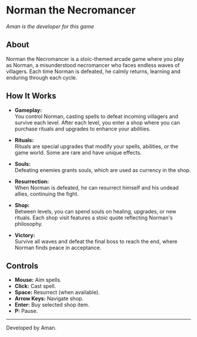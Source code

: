 # Norman the Necromancer

_Aman is the developer for this game_

## About

Norman the Necromancer is a stoic-themed arcade game where you play as Norman, a misunderstood necromancer who faces endless waves of villagers. Each time Norman is defeated, he calmly returns, learning and enduring through each cycle.

## How It Works

- **Gameplay:**  
  You control Norman, casting spells to defeat incoming villagers and survive each level. After each level, you enter a shop where you can purchase rituals and upgrades to enhance your abilities.

- **Rituals:**  
  Rituals are special upgrades that modify your spells, abilities, or the game world. Some are rare and have unique effects.

- **Souls:**  
  Defeating enemies grants souls, which are used as currency in the shop.

- **Resurrection:**  
  When Norman is defeated, he can resurrect himself and his undead allies, continuing the fight.

- **Shop:**  
  Between levels, you can spend souls on healing, upgrades, or new rituals. Each shop visit features a stoic quote reflecting Norman's philosophy.

- **Victory:**  
  Survive all waves and defeat the final boss to reach the end, where Norman finds peace in acceptance.

## Controls

- **Mouse:** Aim spells.
- **Click:** Cast spell.
- **Space:** Resurrect (when available).
- **Arrow Keys:** Navigate shop.
- **Enter:** Buy selected shop item.
- **P:** Pause.

---

Developed by Aman.

